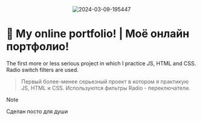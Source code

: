 <p align="center">
  <img src="https://i.ibb.co/k1yhrmP/2024-03-09-195447.png" alt="2024-03-09-195447" border="0"></a>
</p>

# :bookmark_tabs: My online portfolio! | Моё онлайн портфолио!
The first more or less serious project in which I practice JS, HTML and CSS. Radio switch filters are used.
> Первый более-менее серьезный проект в котором я практикую  JS, HTML и CSS. Используются фильтры Radio - переключатели.

> [!NOTE]
> Сделан посто для души

